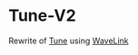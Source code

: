 # Tune-V2

Rewrite of [Tune](https://github.com/Salman-Git-Hub/Tune) using [WaveLink](https://github.com/PythonistaGuild/Wavelink)
